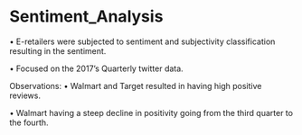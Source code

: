 # Sentiment_Analysis


• E-retailers were subjected to sentiment and subjectivity classification resulting in the sentiment.

• Focused on the 2017’s Quarterly twitter data.

Observations:
• Walmart and Target resulted in having high positive reviews.

• Walmart having a steep decline in positivity going from the third quarter to the fourth.
